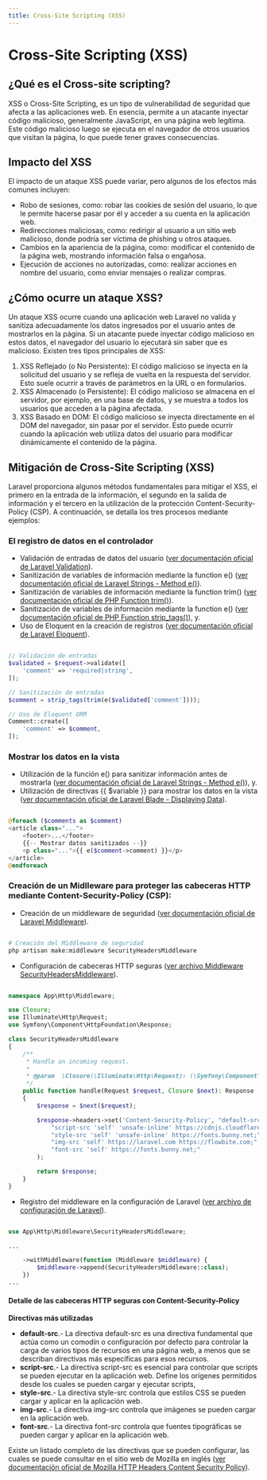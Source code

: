```yaml
---
title: Cross-Site Scripting (XSS)
---
```

# Cross-Site Scripting (XSS)

## ¿Qué es el Cross-site scripting?

XSS o Cross-Site Scripting, es un tipo de vulnerabilidad de seguridad que afecta a las aplicaciones web. En esencia, permite a un atacante inyectar código malicioso, generalmente JavaScript, en una página web legítima. Este código malicioso luego se ejecuta en el navegador de otros usuarios que visitan la página, lo que puede tener graves consecuencias.

## Impacto del XSS

El impacto de un ataque XSS puede variar, pero algunos de los efectos más comunes incluyen:

- Robo de sesiones, como: robar las cookies de sesión del usuario, lo que le permite hacerse pasar por él y acceder a su cuenta en la aplicación web.
- Redirecciones maliciosas, como: redirigir al usuario a un sitio web malicioso, donde podría ser víctima de phishing u otros ataques.
- Cambios en la apariencia de la página, como: modificar el contenido de la página web, mostrando información falsa o engañosa.
- Ejecución de acciones no autorizadas, como: realizar acciones en nombre del usuario, como enviar mensajes o realizar compras.

## ¿Cómo ocurre un ataque XSS?

Un ataque XSS ocurre cuando una aplicación web Laravel no valida y sanitiza adecuadamente los datos ingresados por el usuario antes de mostrarlos en la página. Si un atacante puede inyectar código malicioso en estos datos, el navegador del usuario lo ejecutará sin saber que es malicioso.
Existen tres tipos principales de XSS:

1. XSS Reflejado (o No Persistente): El código malicioso se inyecta en la solicitud del usuario y se refleja de vuelta en la respuesta del servidor. Esto suele ocurrir a través de parámetros en la URL o en formularios.
2. XSS Almacenado (o Persistente): El código malicioso se almacena en el servidor, por ejemplo, en una base de datos, y se muestra a todos los usuarios que acceden a la página afectada.
3. XSS Basado en DOM: El código malicioso se inyecta directamente en el DOM del navegador, sin pasar por el servidor. Esto puede ocurrir cuando la aplicación web utiliza datos del usuario para modificar dinámicamente el contenido de la página.

## Mitigación de Cross-Site Scripting (XSS)

Laravel proporciona algunos métodos fundamentales para mitigar el XSS, el primero en la entrada de la información, el segundo en la salida de información y el tercero en la utilización de la protección Content-Security-Policy (CSP). A continuación, se detalla los tres procesos mediante ejemplos:

### El registro de datos en el controlador

- Validación de entradas de datos del usuario ([ver documentación oficial de Laravel Validation](https://laravel.com/docs/11.x/validation)).
- Sanitización de variables de información mediante la function e() ([ver documentación oficial de Laravel Strings - Method e()](https://laravel.com/docs/11.x/strings#method-e)).
- Sanitización de variables de información mediante la function trim() ([ver documentación oficial de PHP Function trim()](https://www.php.net/manual/en/function.trim.php)).
- Sanitización de variables de información mediante la function e() ([ver documentación oficial de PHP Function strip_tags()](https://www.php.net/manual/es/function.strip-tags.php)), y.
- Uso de Eloquent en la creación de registros ([ver documentación oficial de Laravel Eloquent](https://laravel.com/docs/11.x/eloquent)).

```php

// Validación de entradas
$validated = $request->validate([
    'comment' => 'required|string',
]);

// Sanitización de entradas
$comment = strip_tags(trim(e($validated['comment'])));

// Uso de Eloquent ORM
Comment::create([
    'comment' => $comment,
]);

```

### Mostrar los datos en la vista

- Utilización de la función e() para sanitizar información antes de mostrarla ([ver documentación oficial de Laravel Strings - Method e()](https://laravel.com/docs/11.x/strings#method-e)), y.
- Utilización de directivas {{ $variable }} para mostrar los datos en la vista ([ver documentación oficial de Laravel Blade - Displaying Data](https://laravel.com/docs/11.x/blade#displaying-data)).

```php

@foreach ($comments as $comment)
<article class="...">
    <footer>...</footer>
    {{-- Mostrar datos sanitizados --}}
    <p class="...">{{ e($comment->comment) }}</p>
</article>
@endforeach

```

### Creación de un Midlleware para proteger las cabeceras HTTP mediante Content-Security-Policy (CSP):

- Creación de un middleware de seguridad ([ver documentación oficial de Laravel Middleware](https://laravel.com/docs/11.x/middleware)).

```bash

# Creación del Middleware de seguridad
php artisan make:middleware SecurityHeadersMiddleware

```
- Configuración de cabeceras HTTP seguras ([ver archivo Middleware SecurityHeadersMiddleware](./app/Http/Middleware/SecurityHeadersMiddleware.php)).

```php

namespace App\Http\Middleware;

use Closure;
use Illuminate\Http\Request;
use Symfony\Component\HttpFoundation\Response;

class SecurityHeadersMiddleware
{
    /**
     * Handle an incoming request.
     *
     * @param  \Closure(\Illuminate\Http\Request): (\Symfony\Component\HttpFoundation\Response)  $next
     */
    public function handle(Request $request, Closure $next): Response
    {
        $response = $next($request);

        $response->headers->set('Content-Security-Policy', "default-src 'self';".
            "script-src 'self' 'unsafe-inline' https://cdnjs.cloudflare.com/;".
            "style-src 'self' 'unsafe-inline' https://fonts.bunny.net;".
            "img-src 'self' https://laravel.com https://flowbite.com;".
            "font-src 'self' https://fonts.bunny.net;"
        );

        return $response;
    }
}


```

- Registro del middleware en la configuración de Laravel ([ver archivo de configuración de Laravel](./bootstrap/app.php)).

```php

use App\Http\Middleware\SecurityHeadersMiddleware;

...

    ->withMiddleware(function (Middleware $middleware) {
        $middleware->append(SecurityHeadersMiddleware::class);
    })
...

```

#### Detalle de las cabeceras HTTP seguras con Content-Security-Policy

**Directivas más utilizadas**

- **default-src**.- La directiva default-src es una directiva fundamental que actúa como un comodín o configuración por defecto para controlar la carga de varios tipos de recursos en una página web, a menos que se describan directivas más específicas para esos recursos.
- **script-src**.- La directiva script-src es esencial para controlar que scripts se pueden ejecutar en la aplicación web. Define los orígenes permitidos desde los cuales se pueden cargar y ejecutar scripts,
- **style-src**.- La directiva style-src controla que estilos CSS se pueden cargar y aplicar en la aplicación web.
- **img-src**.- La directiva img-src controla que imágenes se pueden cargar en la aplicación web.
- **font-src**.- La directiva font-src controla que fuentes tipográficas se pueden cargar y aplicar en la aplicación web.

Existe un listado completo de las directivas que se pueden configurar, las cuales se puede consultar en el sitio web de Mozilla en inglés ([ver documentación oficial de Mozilla HTTP Headers Content Security Policy](https://developer.mozilla.org/es/docs/Web/HTTP/Headers/Content-Security-Policy)).
